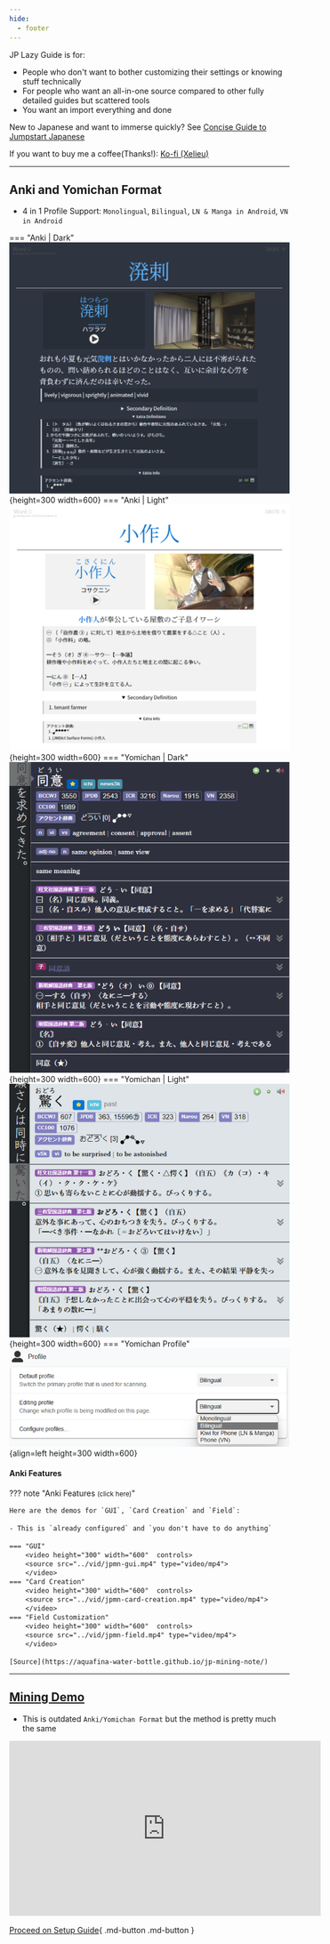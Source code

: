 ```yaml
---
hide:
  - footer
---
```


JP Lazy Guide is for:

- People who don't want to bother customizing their settings or knowing stuff technically
- For people who want an all-in-one source compared to other fully detailed guides but scattered tools
- You want an import everything and done

New to Japanese and want to immerse quickly? See [Concise Guide to Jumpstart Japanese](conciseGuideToJumpstartJP.md)

If you want to buy me a coffee(Thanks!): [Ko-fi (Xelieu)](https://ko-fi.com/xelieu)

---

## Anki and Yomichan Format

- 4 in 1 Profile Support: `Monolingual`, `Bilingual`, `LN & Manga in Android`, `VN in Android`

=== "Anki | Dark"
    ![Anki | Dark](../img/jpmn-dark.png){height=300 width=600}
=== "Anki | Light"
    ![Anki | Light](../img/jpmn-light.png){height=300 width=600}
=== "Yomichan | Dark"
    ![Yomichan | Dark](../img/yomichan-dark.png){height=300 width=600}
=== "Yomichan | Light"
    ![Yomichan | Light](../img/yomichan-light.png){height=300 width=600}
=== "Yomichan Profile"
    ![Yomichan Profile](../img/yomichan-profiles.png){align=left height=300 width=600}

#### Anki Features

??? note "Anki Features <small>(click here)</small>"

    Here are the demos for `GUI`, `Card Creation` and `Field`:
        
    - This is `already configured` and `you don't have to do anything`
    
    === "GUI"
        <video height="300" width="600"  controls>
        <source src="../vid/jpmn-gui.mp4" type="video/mp4">
        </video>
    === "Card Creation"
        <video height="300" width="600"  controls>
        <source src="../vid/jpmn-card-creation.mp4" type="video/mp4">
        </video>
    === "Field Customization"
        <video height="300" width="600"  controls>
        <source src="../vid/jpmn-field.mp4" type="video/mp4">
        </video>
    
    [Source](https://aquafina-water-bottle.github.io/jp-mining-note/)

---

## [Mining Demo](https://youtu.be/seAMOvIiFcw)
- This is outdated `Anki/Yomichan Format` but the method is pretty much the same

<iframe width="560" height="315" src="https://www.youtube.com/embed/seAMOvIiFcw" title="Mining Demo" frameborder="0" allow="accelerometer; autoplay; clipboard-write; encrypted-media; gyroscope; picture-in-picture; web-share" allowfullscreen></iframe>


[Proceed on Setup Guide](setup.md){ .md-button .md-button }